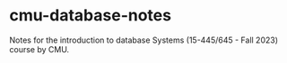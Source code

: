 # cmu-database-notes
Notes for the introduction to database Systems (15-445/645 - Fall 2023) course by CMU.

